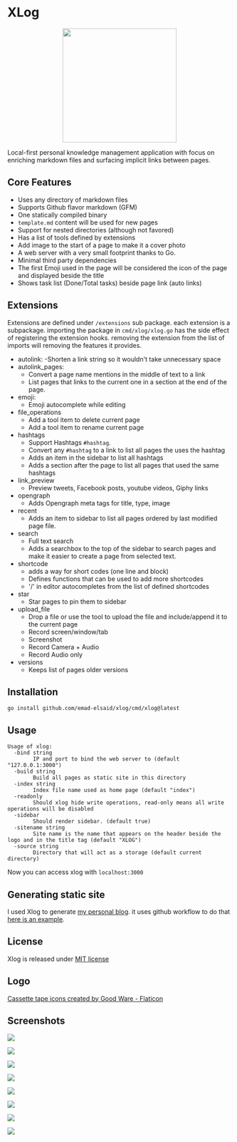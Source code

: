 XLog
=========

<p align="center"><img width="256" src="assets/logo.png" /></p>

Local-first personal knowledge management application with focus on enriching markdown files and surfacing implicit links between pages.

## Core Features

- Uses any directory of markdown files
- Supports Github flavor markdown (GFM)
- One statically compiled binary
- `template.md` content will be used for new pages
- Support for nested directories (although not favored)
- Has a list of tools defined by extensions
- Add image to the start of a page to make it a cover photo
- A web server with a very small footprint thanks to Go.
- Minimal third party dependencies
- The first Emoji used in the page will be considered the icon of the page and displayed beside the title
- Shows task list (Done/Total tasks) beside page link (auto links)

## Extensions

Extensions are defined under `/extensions` sub package. each extension is a subpackage. importing the package in `cmd/xlog/xlog.go` has the side effect of registering the extension hooks. removing the extension from the list of imports will removing the features it provides.

* autolink:
  -Shorten a link string so it wouldn't take unnecessary space
* autolink_pages:
  - Convert a page name mentions in the middle of text to a link
  - List pages that links to the current one in a section at the end of the page.
* emoji:
  - Emoji autocomplete while editing
* file_operations
  - Add a tool item to delete current page
  - Add a tool item to rename current page
* hashtags
  - Support Hashtags `#hashtag`.
  - Convert any `#hashtag` to a link to list all pages the uses the hashtag
  - Adds an item in the sidebar to list all hashtags
  - Adds a section after the page to list all pages that used the same hashtags
* link_preview
  - Preview tweets, Facebook posts, youtube videos, Giphy links
* opengraph
  - Adds Opengraph meta tags for title, type, image
* recent
  - Adds an item to sidebar to list all pages ordered by last modified page file.
* search
  - Full text search
  - Adds a searchbox to the top of the sidebar to search pages and make it easier to create a page from selected text.
* shortcode
  - adds a way for short codes (one line and block)
  - Defines functions that can be used to add more shortcodes
  - '/' in editor autocompletes from the list of defined shortcodes
* star
  - Star pages to pin them to sidebar
* upload_file
  - Drop a file or use the tool to upload the file and include/append it to the current page
  - Record screen/window/tab
  - Screenshot
  - Record Camera + Audio
  - Record Audio only
* versions
  - Keeps list of pages older versions


## Installation

```
go install github.com/emad-elsaid/xlog/cmd/xlog@latest
```

## Usage

```
Usage of xlog:
  -bind string
        IP and port to bind the web server to (default "127.0.0.1:3000")
  -build string
        Build all pages as static site in this directory
  -index string
        Index file name used as home page (default "index")
  -readonly
        Should xlog hide write operations, read-only means all write operations will be disabled
  -sidebar
        Should render sidebar. (default true)
  -sitename string
        Site name is the name that appears on the header beside the logo and in the title tag (default "XLOG")
  -source string
        Directory that will act as a storage (default current directory)
```

Now you can access xlog with `localhost:3000`

## Generating static site

I used Xlog to generate [my personal blog](https://www.emadelsaid.com/). it uses github workflow to do that [here is an example](https://github.com/emad-elsaid/emad-elsaid.github.io/blob/master/.github/workflows/xlog.yml).


## License

Xlog is released under [MIT license](LICENSE)

## Logo

[Cassette tape icons created by Good Ware - Flaticon](https://www.flaticon.com/free-icons/cassette-tape)

## Screenshots

![](/public/f583bb0cbdf12641666e6f10b26171f61caee3330a68eb825ecbf77eab0227bd.png)

![](/public/e070d8b44a069a6b7336d9be02da4be9020d381aabeb073aa3399df71ca0492b.png)

![](/public/5a182dba45298d4bbc837a6d719c5c194c00f0fce8be363e33f85e9f7f849903.png)

![](/public/7fb69b1749f666f57bcc4044496efd943a84e0f2330cdd724177b4a225baef38.png)

![](/public/bbf6f8be4d374a33338938aeefe70a2f77eb841af8e77b6b79e2659b872e3933.png)

![](/public/9e732a37a60ea4e75c66e5acee8eb493e58d69f52c7121970f4ca24a8f69c8bd.png)

![](/public/8428b0390a330ebc3a815a9efac7b8b6a7b9891f772e6bec5ab73c07d0b9bda4.png)

![](/public/47ef8360209b86693a93794abafb5cccde08499ced4bd5250b77af1e0fce70cd.png)
